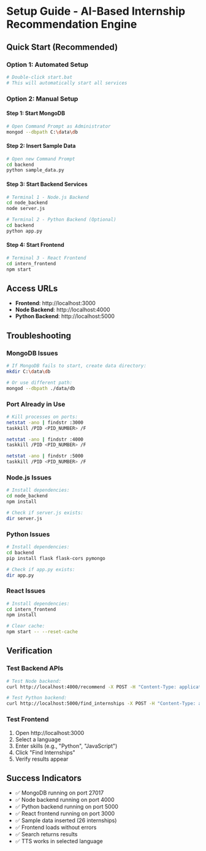 # Setup Guide - AI-Based Internship Recommendation Engine

## Quick Start (Recommended)

### Option 1: Automated Setup
```bash
# Double-click start.bat
# This will automatically start all services
```

### Option 2: Manual Setup

#### Step 1: Start MongoDB
```bash
# Open Command Prompt as Administrator
mongod --dbpath C:\data\db
```

#### Step 2: Insert Sample Data
```bash
# Open new Command Prompt
cd backend
python sample_data.py
```

#### Step 3: Start Backend Services
```bash
# Terminal 1 - Node.js Backend
cd node_backend
node server.js

# Terminal 2 - Python Backend (Optional)
cd backend
python app.py
```

#### Step 4: Start Frontend
```bash
# Terminal 3 - React Frontend
cd intern_frontend
npm start
```

## Access URLs
- **Frontend**: http://localhost:3000
- **Node Backend**: http://localhost:4000
- **Python Backend**: http://localhost:5000

## Troubleshooting

### MongoDB Issues
```bash
# If MongoDB fails to start, create data directory:
mkdir C:\data\db

# Or use different path:
mongod --dbpath ./data/db
```

### Port Already in Use
```bash
# Kill processes on ports:
netstat -ano | findstr :3000
taskkill /PID <PID_NUMBER> /F

netstat -ano | findstr :4000
taskkill /PID <PID_NUMBER> /F

netstat -ano | findstr :5000
taskkill /PID <PID_NUMBER> /F
```

### Node.js Issues
```bash
# Install dependencies:
cd node_backend
npm install

# Check if server.js exists:
dir server.js
```

### Python Issues
```bash
# Install dependencies:
cd backend
pip install flask flask-cors pymongo

# Check if app.py exists:
dir app.py
```

### React Issues
```bash
# Install dependencies:
cd intern_frontend
npm install

# Clear cache:
npm start -- --reset-cache
```

## Verification

### Test Backend APIs
```bash
# Test Node backend:
curl http://localhost:4000/recommend -X POST -H "Content-Type: application/json" -d "{\"skills\":[\"Python\"]}"

# Test Python backend:
curl http://localhost:5000/find_internships -X POST -H "Content-Type: application/json" -d "{\"skills\":[\"Python\"]}"
```

### Test Frontend
1. Open http://localhost:3000
2. Select a language
3. Enter skills (e.g., "Python", "JavaScript")
4. Click "Find Internships"
5. Verify results appear

## Success Indicators
- ✅ MongoDB running on port 27017
- ✅ Node backend running on port 4000
- ✅ Python backend running on port 5000
- ✅ React frontend running on port 3000
- ✅ Sample data inserted (26 internships)
- ✅ Frontend loads without errors
- ✅ Search returns results
- ✅ TTS works in selected language
